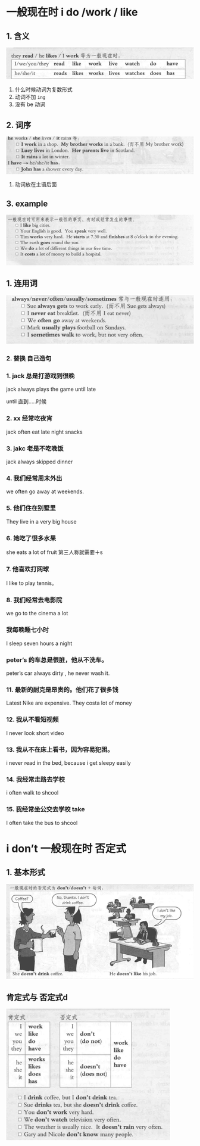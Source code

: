 # 一般现在时 i do /work / like

## 1. 含义



<img src="%E4%B8%80%E8%88%AC%E7%8E%B0%E5%9C%A8%E6%97%B6%20i%20do%20work%20%20like.assets/image-20220421182950480.png" alt="image-20220421182950480" style="zoom: 67%;" />

1. 什么时候动词为复数形式
2. 动词不加 `ing`
3. 没有 be 动词



## 2. 词序

![image-20220421183207541](%E4%B8%80%E8%88%AC%E7%8E%B0%E5%9C%A8%E6%97%B6%20i%20do%20work%20%20like.assets/image-20220421183207541-16505371282702.png)



1. 动词放在主语后面



## 3. example

<img src="%E4%B8%80%E8%88%AC%E7%8E%B0%E5%9C%A8%E6%97%B6%20i%20do%20work%20%20like.assets/image-20220421183335895.png" alt="image-20220421183335895" style="zoom: 67%;" />



## 1. 连用词

![image-20220421183452904](%E4%B8%80%E8%88%AC%E7%8E%B0%E5%9C%A8%E6%97%B6%20i%20do%20work%20%20like.assets/image-20220421183452904-16505372934804.png)



### 2. 替换 自己造句



### 1. jack 总是打游戏到很晚

jack always plays the game until late

until 直到.....时候

### 2. xx 经常吃夜宵

jack often eat late night snacks

### 3. jakc 老是不吃晚饭

jack always skipped dinner



### 4. 我们经常周末外出

we often  go away at weekends.



### 5. 他们住在别墅里

They live in a very  big house



### 6. 她吃了很多水果

she eats a lot of fruit  第三人称就需要＋s



### 7. 他喜欢打网球

I like to play tennis。



### 8. 我们经常去电影院

we go to the cinema a lot 



### 我每晚睡七小时

I sleep seven hours a night



### peter’s 的车总是很脏，他从不洗车。

peter’s car always dirty , he never wash it.



### 11. 最新的耐克是昂贵的。他们花了很多钱

Latest Nike are expensive. They costa lot of money



### 12. 我从不看短视频

I never look short video



### 13. 我从不在床上看书，因为容易犯困。

i never read in the bed, because i get sleepy easily



### 14. 我经常走路去学校

i often walk to shcool

### 15. 我经常坐公交去学校 take

I often take the bus to shcool







# i don’t 一般现在时 否定式

## 1. 基本形式

<img src="%E4%B8%80%E8%88%AC%E7%8E%B0%E5%9C%A8%E6%97%B6%20i%20do%20work%20%20like.assets/image-20220421195227695.png" alt="image-20220421195227695" style="zoom: 67%;" />





## 肯定式与 否定式d

<img src="%E4%B8%80%E8%88%AC%E7%8E%B0%E5%9C%A8%E6%97%B6%20i%20do%20work%20%20like.assets/image-20220421195432987.png" alt="image-20220421195432987" style="zoom:67%;" />

